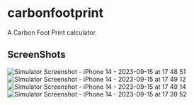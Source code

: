 # carbonfootprint

A Carbon Foot Print calculator.

## ScreenShots

![Simulator Screenshot - iPhone 14 - 2023-09-15 at 17 48 51](https://github.com/Pbonmars-20031006/Carbon_footPrint_Calculator/assets/97323054/ccaea3b0-0da5-477e-9a47-3aaeb391b011)
![Simulator Screenshot - iPhone 14 - 2023-09-15 at 17 49 12](https://github.com/Pbonmars-20031006/Carbon_footPrint_Calculator/assets/97323054/f54f342c-6089-41ef-83b4-b95849ce88ff)
![Simulator Screenshot - iPhone 14 - 2023-09-15 at 17 49 14](https://github.com/Pbonmars-20031006/Carbon_footPrint_Calculator/assets/97323054/230150a0-240e-45b2-9cbd-2e3a23e87685)
![Simulator Screenshot - iPhone 14 - 2023-09-15 at 17 39 52](https://github.com/Pbonmars-20031006/Carbon_footPrint_Calculator/assets/97323054/8040096a-2044-4960-8938-d43b938e27e6)
